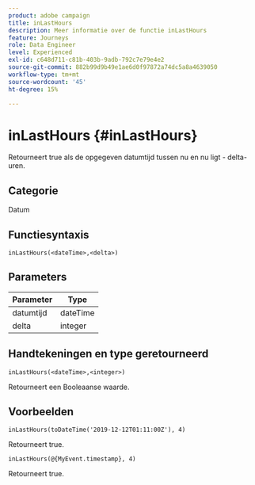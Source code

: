 ```yaml
---
product: adobe campaign
title: inLastHours
description: Meer informatie over de functie inLastHours
feature: Journeys
role: Data Engineer
level: Experienced
exl-id: c648d711-c81b-403b-9adb-792c7e79e4e2
source-git-commit: 882b99d9b49e1ae6d0f97872a74dc5a8a4639050
workflow-type: tm+mt
source-wordcount: '45'
ht-degree: 15%

---
```


# inLastHours {#inLastHours}

Retourneert true als de opgegeven datumtijd tussen nu en nu ligt - delta-uren.

## Categorie

Datum

## Functiesyntaxis

`inLastHours(<dateTime>,<delta>)`

## Parameters

| Parameter | Type |
|-----------|------------------|
| datumtijd | dateTime |
| delta | integer |

## Handtekeningen en type geretourneerd

`inLastHours(<dateTime>,<integer>)`

Retourneert een Booleaanse waarde.

## Voorbeelden

`inLastHours(toDateTime('2019-12-12T01:11:00Z'), 4)`

Retourneert true.

`inLastHours(@{MyEvent.timestamp}, 4)`

Retourneert true.
